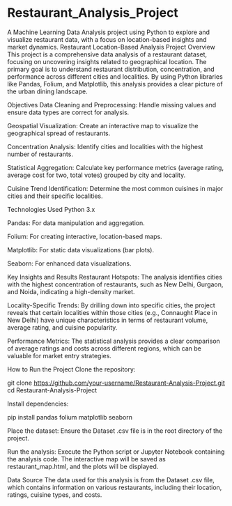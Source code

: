 # Restaurant_Analysis_Project
A Machine Learning Data Analysis project using Python to explore and visualize restaurant data, with a focus on location-based insights and market dynamics.
Restaurant Location-Based Analysis
Project Overview
This project is a comprehensive data analysis of a restaurant dataset, focusing on uncovering insights related to geographical location. The primary goal is to understand restaurant distribution, concentration, and performance across different cities and localities. By using Python libraries like Pandas, Folium, and Matplotlib, this analysis provides a clear picture of the urban dining landscape.

Objectives
Data Cleaning and Preprocessing: Handle missing values and ensure data types are correct for analysis.

Geospatial Visualization: Create an interactive map to visualize the geographical spread of restaurants.

Concentration Analysis: Identify cities and localities with the highest number of restaurants.

Statistical Aggregation: Calculate key performance metrics (average rating, average cost for two, total votes) grouped by city and locality.

Cuisine Trend Identification: Determine the most common cuisines in major cities and their specific localities.

Technologies Used
Python 3.x

Pandas: For data manipulation and aggregation.

Folium: For creating interactive, location-based maps.

Matplotlib: For static data visualizations (bar plots).

Seaborn: For enhanced data visualizations.

Key Insights and Results
Restaurant Hotspots: The analysis identifies cities with the highest concentration of restaurants, such as New Delhi, Gurgaon, and Noida, indicating a high-density market.

Locality-Specific Trends: By drilling down into specific cities, the project reveals that certain localities within those cities (e.g., Connaught Place in New Delhi) have unique characteristics in terms of restaurant volume, average rating, and cuisine popularity.

Performance Metrics: The statistical analysis provides a clear comparison of average ratings and costs across different regions, which can be valuable for market entry strategies.

How to Run the Project
Clone the repository:

git clone https://github.com/your-username/Restaurant-Analysis-Project.git
cd Restaurant-Analysis-Project

Install dependencies:

pip install pandas folium matplotlib seaborn

Place the dataset:
Ensure the Dataset .csv file is in the root directory of the project.

Run the analysis:
Execute the Python script or Jupyter Notebook containing the analysis code. The interactive map will be saved as restaurant_map.html, and the plots will be displayed.

Data Source
The data used for this analysis is from the Dataset .csv file, which contains information on various restaurants, including their location, ratings, cuisine types, and costs.
